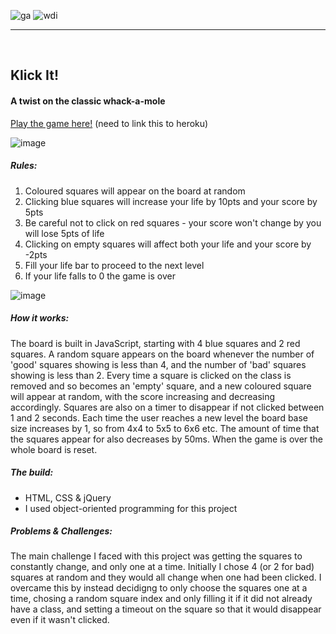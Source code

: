![ga](https://cloud.githubusercontent.com/assets/20629455/23824362/2c9817c2-066d-11e7-8988-7b1eefc6d628.jpg)
![wdi](https://cloud.githubusercontent.com/assets/20629455/23824363/2ddeaa7e-066d-11e7-8630-f7c890c9f1c1.png)

___
<br>

## Klick It!

#### A twist on the classic whack-a-mole

[Play the game here!](https://klickit.herokuapp.com/) (need to link this to heroku)

![image](https://cloud.githubusercontent.com/assets/23199168/23898593/6b925d3c-08a9-11e7-89e1-07d9003f3e2b.png)

##### Rules:

1. Coloured squares will appear on the board at random
2. Clicking blue squares will increase your life by 10pts and your score by 5pts
3. Be careful not to click on red squares - your score won't change by you will lose 5pts of life
4. Clicking on empty squares will affect both your life and your score by -2pts
5. Fill your life bar to proceed to the next level
6. If your life falls to 0 the game is over

![image](https://cloud.githubusercontent.com/assets/23199168/23898677/d5313e16-08a9-11e7-8bba-b1bca7cf79e7.png)


##### How it works:
The board is built in JavaScript, starting with 4 blue squares and 2 red squares. A random square appears on the board whenever the number of 'good' squares showing is less than 4, and the number of 'bad' squares showing is less than 2. Every time a square is clicked on the class is removed and so becomes an 'empty' square, and a new coloured square will appear at random, with the score increasing and decreasing accordingly. Squares are also on a timer to disappear if not clicked between 1 and 2 seconds.
Each time the user reaches a new level the board base size increases by 1, so from 4x4 to 5x5 to 6x6 etc. The amount of time that the squares appear for also decreases by 50ms.
When the game is over the whole board is reset.

##### The build:
* HTML, CSS & jQuery
* I used object-oriented programming for this project

##### Problems & Challenges:

The main challenge I faced with this project was getting the squares to constantly change, and only one at a time. Initially I chose 4 (or 2 for bad) squares at random and they would all change when one had been clicked. I overcame this by instead decidigng to only choose the squares one at a time, chosing a random square index and only filling it if it did not already have a class, and setting a timeout on the square so that it would disappear even if it wasn't clicked.

